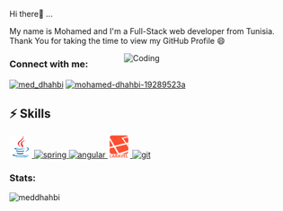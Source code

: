 

 Hi there👋 ...
 
 My name is Mohamed and I'm a Full-Stack web developer from Tunisia. Thank You for taking the time to view my GitHub Profile 😄




 
<img align="right" alt="Coding" width="300" src="https://i.pinimg.com/originals/e8/f4/53/e8f453469a3ec97ecd354df465d73913.gif">





 
 
  <h3 align="left">Connect with me:</h3>
<p align="left">
<a href="https://instagram.com/med_dhahbi" target="blank"><img align="center" src="https://raw.githubusercontent.com/rahuldkjain/github-profile-readme-generator/master/src/images/icons/Social/instagram.svg" alt="med_dhahbi" height="30" width="40" /></a>
  <a href="https://linkedin.com/in/mohamed-dhahbi-19289523a" target="blank"><img align="center" src="https://raw.githubusercontent.com/rahuldkjain/github-profile-readme-generator/master/src/images/icons/Social/linked-in-alt.svg" alt="mohamed-dhahbi-19289523a" height="30" width="40" /></a>
</p>



## ⚡ Skills

  <a href="https://www.java.com" target="_blank" rel="noreferrer"> <img src="https://raw.githubusercontent.com/devicons/devicon/master/icons/java/java-original.svg" alt="java" width="40" height="40"/> <a href="https://spring.io/" target="_blank" rel="noreferrer"> <img src="https://www.vectorlogo.zone/logos/springio/springio-icon.svg" alt="spring" width="40" height="40"/> </a> </a><a href="https://angular.io" target="_blank" rel="noreferrer"> <img src="https://angular.io/assets/images/logos/angular/angular.svg" alt="angular" width="40" height="40"/> </a>   <a href="https://laravel.com/" target="_blank" rel="noreferrer"> <img src="https://raw.githubusercontent.com/devicons/devicon/master/icons/laravel/laravel-plain-wordmark.svg" alt="laravel" width="40" height="40"/> </a>  <a href="https://git-scm.com/" target="_blank" rel="noreferrer"> <img src="https://www.vectorlogo.zone/logos/git-scm/git-scm-icon.svg" alt="git" width="40" height="40"/> </a>   </p>


<h3 align="left">Stats:</h3>


<p><img align="left" src="https://github-readme-stats.vercel.app/api/top-langs?username=meddhahbi&show_icons=true&locale=en&layout=compact" alt="meddhahbi" /></p>
